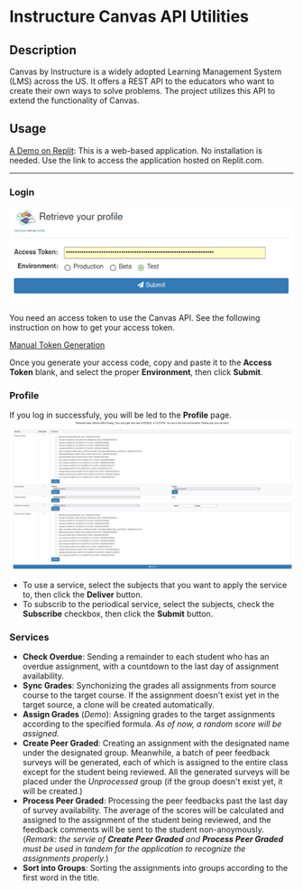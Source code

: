 # Instructure Canvas API Utilities
## Description
  Canvas by Instructure is a widely adopted Learning Management System (LMS) across the US. It offers a REST API to the educators who want to create their own ways to solve problems. The project utilizes this API to extend the functionality of Canvas.
## Usage

<a href='https://canvas-api-utility.manifold1985.repl.co' target='_blank'>A Demo on Replit</a>:
This is a web-based application. No installation is needed. Use the link to access the application hosted on Replit.com.

---
### Login
![Login page](https://github.com/benhuangbmj/canvasApiUtility/blob/826532012c1de939d65b57601614c6b8df8e39db/img/Login.png)

You need an access token to use the Canvas API. See the following instruction on how to get your access token.

[Manual Token Generation](https://canvas.instructure.com/doc/api/file.oauth.html#manual-token-generation)

Once you generate your access code, copy and paste it to the **Access Token** blank, and select the proper **Environment**, then click **Submit**.

### Profile
If you log in successfuly, you will be led to the **Profile** page.
![Profile page](https://github.com/benhuangbmj/canvasApiUtility/blob/826532012c1de939d65b57601614c6b8df8e39db/img/profile.PNG)
- To use a service, select the subjects that you want to apply the service to, then click the **Deliver** button.
- To subscrib to the periodical service, select the subjects, check the **Subscribe** checkbox, then click the **Submit** button.

### Services
- **Check Overdue**: Sending a remainder to each student who has an overdue assignment, with a countdown to the last day of assignment availability.
- **Sync Grades**: Synchonizing the grades all assignments from source course to the target course. If the assignment doesn't exist yet in the target source, a clone will be created automatically.
- **Assign Grades** (*Demo*): Assigning grades to the target assignments according to the specified formula. *As of now, a random score will be assigned.*
- **Create Peer Graded**: Creating an assignment with the designated name under the designated group. Meanwhile, a batch of peer feedback surveys will be generated, each of which is assigned to the entire class except for the student being reviewed. All the generated surveys will be placed under the *Unprocessed* group (if the group doesn't exist yet, it will be created.)
- **Process Peer Graded**: Processing the peer feedbacks past the last day of survey availability. The average of the scores will be calculated and assigned to the assignment of the student being reviewed, and the feedback comments will be sent to the student non-anoymously.<br /> 
(*Remark: the servie of **Create Peer Graded** and **Process Peer Graded** must be used in tandem for the application to recognize the assignments properly.*)
- **Sort into Groups**: Sorting the assignments into groups according to the first word in the title.
